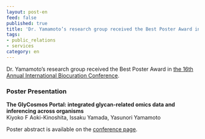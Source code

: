 ```yaml
---
layout: post-en
feed: false
published: true
title: 'Dr. Yamamoto’s research group received the Best Poster Award in the 16th Annual International Biocuration Conference.'
tags:
- public_relations
- services
category: en
---
```

Dr. Yamamoto’s research group received the Best Poster Award  in [the 16th Annual International Biocuration Conference](https://biocuration2023.github.io/).

### Poster Presentation
**The GlyCosmos Portal: integrated glycan-related omics data and inferencing across organisms** <br/>
Kiyoko F Aoki-Kinoshita, Issaku Yamada, Yasunori Yamamoto

Poster abstract is available on the [conference page](https://biocuration2023.github.io/abstracts).
